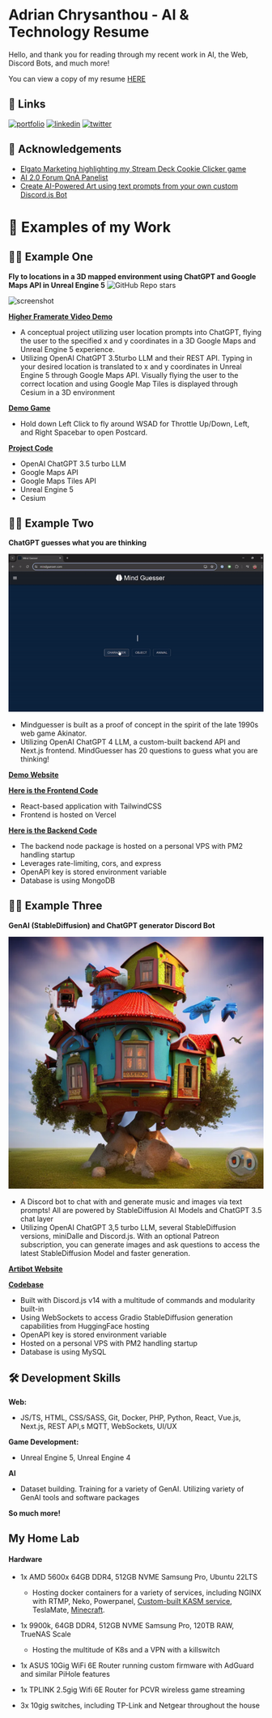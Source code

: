 # Adrian Chrysanthou - AI & Technology Resume

Hello, and thank you for reading through my recent work in AI, the Web, Discord Bots, and much more!

You can view a copy of my resume [HERE](https://www.adrianchrysanthou.com/adrian_chrysanthou_resume-2024.pdf)


## 🔗 Links
[![portfolio](https://img.shields.io/badge/my_portfolio-000?style=for-the-badge&logo=ko-fi&logoColor=white)](https://adrianchrysanthou.com/)
[![linkedin](https://img.shields.io/badge/linkedin-0A66C2?style=for-the-badge&logo=linkedin&logoColor=white)](https://www.linkedin.com/in/adrian-chrysanthou/)
[![twitter](https://img.shields.io/badge/twitter-1DA1F2?style=for-the-badge&logo=twitter&logoColor=white)](https://x.com/_ok_adrian)


## 💬 Acknowledgements

 - [Elgato Marketing highlighting my Stream Deck Cookie Clicker game ](https://x.com/elgatomarket/status/1786430546488476114)
 - [AI 2.0 Forum QnA Panelist](https://www.linkedin.com/feed/update/urn:li:activity:7180550543566635008/)
 - [Create AI-Powered Art using text prompts from your own custom Discord.js Bot](https://medium.com/@f00d4tehg0dz/create-ai-powered-art-using-text-prompts-from-your-own-custom-discord-js-bot-bddd05742f6e)


# 🚀 Examples of my Work


## 👩‍💻 Example One

**Fly to locations in a 3D mapped environment using ChatGPT and Google Maps API in Unreal Engine 5** 
![GitHub Repo stars](https://img.shields.io/github/stars/f00d4tehg0dz/FlyThroughGoogleMaps)

![screenshot](https://github.com/f00d4tehg0dz/adrian-chrysanthou-ai-technology-resume/blob/main/examples/images/flythrough-googlemaps_demo.gif?raw=true)

[**Higher Framerate Video Demo**](https://i.imgur.com/I6sZdO0.mp4)

* A conceptual project utilizing user location prompts into ChatGPT, flying the user to the specified x and y coordinates in a 3D Google Maps and Unreal Engine 5 experience.
* Utilizing OpenAI ChatGPT 3.5turbo LLM and their REST API. Typing in your desired location is translated to x and y coordinates in Unreal Engine 5 through Google Maps API. Visually flying the user to the correct location and using Google Map Tiles is displayed through Cesium in a 3D environment

[**Demo Game**](https://drive.google.com/file/d/1qxqKGCxKJKcA0gsqPmUE0R--dc5TqCkt/view?usp=share_link) 
* Hold down Left Click to fly around WSAD for Throttle Up/Down, Left, and Right Spacebar to open Postcard. 

[**Project Code**](https://github.com/f00d4tehg0dz/FlyThroughGoogleMaps)

* OpenAI ChatGPT 3.5 turbo LLM
* Google Maps API
* Google Maps Tiles API
* Unreal Engine 5
* Cesium


## 👩‍💻 Example Two

**ChatGPT guesses what you are thinking**

![screenshot](https://github.com/f00d4tehg0dz/adrian-chrysanthou-ai-technology-resume/blob/main/examples/images/mindguesser_demo.gif)

<!--[**Video Demo**](https://i.imgur.com/Mq4aA14.mp4)-->

* Mindguesser is built as a proof of concept in the spirit of the late 1990s web game Akinator.
* Utilizing OpenAI ChatGPT 4 LLM, a custom-built backend API and Next.js frontend. MindGuesser has 20 questions to guess what you are thinking! 

[**Demo Website**](https://mindguesser.com/) 

[**Here is the Frontend Code**](https://github.com/f00d4tehg0dz/MindGuesser-Frontend/tree/master)

* React-based application with TailwindCSS
* Frontend is hosted on Vercel

[**Here is the Backend Code**](https://github.com/f00d4tehg0dz/MindGuesser-Backend/tree/main)

* The backend node package is hosted on a personal VPS with PM2 handling startup
* Leverages rate-limiting, cors, and express
* OpenAPI key is stored environment variable
* Database is using MongoDB

## 👩‍💻 Example Three

**GenAI (StableDiffusion) and ChatGPT generator Discord Bot**

![screenshot](./examples/images/artibot-1-stablediffusion-2.png)

<!-- ![screenshot2](./examples/images/artibot-2-pokemon.png) -->

* A Discord bot to chat with and generate music and images via text prompts! All are powered by StableDiffusion AI Models and ChatGPT 3.5 chat layer
* Utilizing OpenAI ChatGPT 3,5 turbo LLM, several StableDiffusion versions, miniDalle and Discord.js. With an optional Patreon subscription, you can generate images and ask questions to access the latest StableDiffusion Model and faster generation.

[**Artibot Website**](https://www.artibot.gg/) 

[**Codebase**](https://github.com/f00d4tehg0dz/ai-chat-discord-bot)

* Built with Discord.js v14 with a multitude of commands and modularity built-in
* Using WebSockets to access Gradio StableDiffusion generation capabilities from HuggingFace hosting
* OpenAPI key is stored environment variable 
* Hosted on a personal VPS with PM2 handling startup
* Database is using MySQL



## 🛠 Development Skills

**Web:** 

* JS/TS, HTML, CSS/SASS, Git, Docker, PHP, Python, React, Vue.js, Next.js, REST API,s MQTT, WebSockets, UI/UX

**Game Development:** 

* Unreal Engine 5, Unreal Engine 4

**AI**

* Dataset building. Training for a variety of GenAI. Utilizing variety of GenAI tools and software packages

**So much more!**


## My Home Lab

#### Hardware

* 1x AMD 5600x 64GB DDR4, 512GB NVME Samsung Pro, Ubuntu 22LTS 
  - Hosting docker containers for a variety of services, including NGINX with RTMP, Neko, Powerpanel, [Custom-built KASM service](https://github.com/f00d4tehg0dz/kasm-discord-screenshare), TeslaMate, [Minecraft](https://minecraft.f00d4tehg0dz.me).

* 1x 9900k, 64GB DDR4, 512GB NVME Samsung Pro, 120TB RAW, TrueNAS Scale 
  - Hosting the multitude of K8s and a VPN with a killswitch

* 1x ASUS 10Gig WiFi 6E Router running custom firmware with AdGuard and similar PiHole features

* 1x TPLINK 2.5gig Wifi 6E Router for PCVR wireless game streaming

* 3x 10gig switches, including TP-Link and Netgear throughout the house
